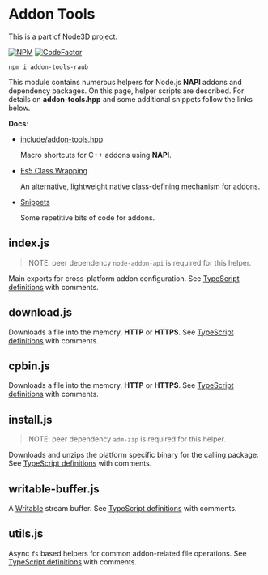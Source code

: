 # Addon Tools

This is a part of [Node3D](https://github.com/node-3d) project.

[![NPM](https://badge.fury.io/js/addon-tools-raub.svg)](https://badge.fury.io/js/addon-tools-raub)
[![CodeFactor](https://www.codefactor.io/repository/github/node-3d/addon-tools-raub/badge)](https://www.codefactor.io/repository/github/node-3d/addon-tools-raub)

```
npm i addon-tools-raub
```

This module contains numerous helpers for Node.js **NAPI**
addons and dependency packages. On this page, helper scripts
are described. For details on **addon-tools.hpp** and some
additional snippets follow the links below.

**Docs**:

* [include/addon-tools.hpp](doc/addon-tools.md)
	
	Macro shortcuts for C++ addons using **NAPI**.
* [Es5 Class Wrapping](doc/class-wrapping.md)
	
	An alternative, lightweight native class-defining mechanism for addons.
* [Snippets](doc/snippets.md)
	
	Some repetitive bits of code for addons.


## index.js

> NOTE: peer dependency `node-addon-api` is required for this helper.

Main exports for cross-platform addon configuration.
See [TypeScript definitions](/index.d.ts) with comments.


## download.js

Downloads a file into the memory, **HTTP** or **HTTPS**.
See [TypeScript definitions](/download.d.ts) with comments.


## cpbin.js

Downloads a file into the memory, **HTTP** or **HTTPS**.
See [TypeScript definitions](/cpbin.d.ts) with comments.


## install.js

> NOTE: peer dependency `adm-zip` is required for this helper.

Downloads and unzips the platform specific binary for the calling package.
See [TypeScript definitions](/install.d.ts) with comments.


## writable-buffer.js

A [Writable](https://nodejs.org/api/stream.html#stream_writable_streams)
stream buffer.
See [TypeScript definitions](/writable-buffer.d.ts) with comments.


## utils.js

Async `fs` based helpers for common addon-related file operations.
See [TypeScript definitions](/utils.d.ts) with comments.
